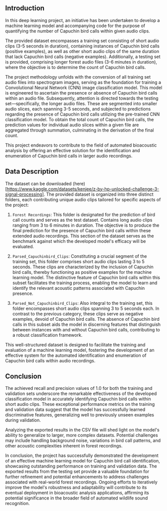 ## Introduction

In this deep learning project, an initiative has been undertaken to develop a machine learning model and accompanying code for the purpose of quantifying the number of Capuchin bird calls within given audio clips.

The provided dataset encompasses a training set consisting of short audio clips (3-5 seconds in duration), containing instances of Capuchin bird calls (positive examples), as well as other short audio clips of the same duration that lack Capuchin bird calls (negative examples). Additionally, a testing set is provided, comprising longer forest audio files (3-6 minutes in duration), where the objective is to determine the count of Capuchin bird calls.

The project methodology unfolds with the conversion of all training set audio files into spectrogram images, serving as the foundation for training a Convolutional Neural Network (CNN) image classification model. This model is engineered to ascertain the presence or absence of Capuchin bird calls within an audio file. Subsequently, attention is directed towards the testing set—specifically, the longer audio files. These are segmented into smaller audio slices, each spanning 3-5 seconds, and subjected to predictions regarding the presence of Capuchin bird calls utilizing the pre-trained CNN classification model. To obtain the total count of Capuchin bird calls, the prediction values for individual audio slices within a given file are aggregated through summation, culminating in the derivation of the final count.

This project endeavors to contribute to the field of automated bioacoustic analysis by offering an effective solution for the identification and enumeration of Capuchin bird calls in larger audio recordings.

## Data Description
The dataset can be downloaded (here)[https://www.kaggle.com/datasets/kenjee/z-by-hp-unlocked-challenge-3-signal-processing].
The provided dataset is organized into three distinct folders, each contributing unique audio clips tailored for specific aspects of the project:

  1. `Forest Recordings`:
        This folder is designated for the prediction of bird call counts and serves as the test dataset.
        Contains long audio clips ranging from 3 to 6 minutes in duration.
        The objective is to produce the final prediction for the presence of Capuchin bird calls within these extended audio recordings.
        This section of the dataset serves as the benchmark against which the developed model's efficacy will be evaluated.

  2. `Parsed_Capuchinbird_Clips`:
        Constituting a crucial segment of the training set, this folder comprises short audio clips lasting 3 to 5 seconds.
        These clips are characterized by the inclusion of Capuchin bird calls, thereby functioning as positive examples for the machine learning model.
        The distinctive feature of Capuchin bird calls within this subset facilitates the training process, enabling the model to learn and identify the relevant acoustic patterns associated with Capuchin presence.

  3. `Parsed_Not_Capuchinbird_Clips`:
        Also integral to the training set, this folder encompasses short audio clips spanning 3 to 5 seconds each.
        In contrast to the previous category, these clips serve as negative examples, devoid of Capuchin bird calls.
        The absence of Capuchin bird calls in this subset aids the model in discerning features that distinguish between instances with and without Capuchin bird calls, contributing to a robust classification framework.

This well-structured dataset is designed to facilitate the training and evaluation of a machine learning model, fostering the development of an effective system for the automated identification and enumeration of Capuchin bird calls within audio recordings.

## Conclusion

The achieved recall and precision values of 1.0 for both the training and validation sets underscore the remarkable effectiveness of the developed classification model in accurately identifying Capuchin bird calls within short audio clips. These exceptional performance metrics on the training and validation data suggest that the model has successfully learned discriminative features, generalizing well to previously unseen examples during validation.

Analyzing the exported results in the CSV file will shed light on the model's ability to generalize to larger, more complex datasets. Potential challenges may include handling background noise, variations in bird call patterns, and other acoustic complexities inherent in forest recordings.

In conclusion, the project has successfully demonstrated the development of an effective machine learning model for Capuchin bird call identification, showcasing outstanding performance on training and validation data. The exported results from the testing set provide a valuable foundation for further refinement and potential enhancements to address challenges associated with real-world forest recordings. Ongoing efforts to iteratively improve the model's robustness and adaptability will contribute to its eventual deployment in bioacoustic analysis applications, affirming its potential significance in the broader field of automated wildlife sound recognition.
